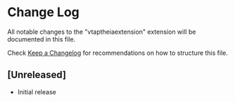 # Change Log

All notable changes to the "vtaptheiaextension" extension will be documented in this file.

Check [Keep a Changelog](http://keepachangelog.com/) for recommendations on how to structure this file.

## [Unreleased]

- Initial release